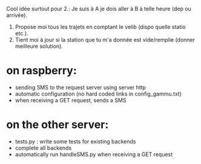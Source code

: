 Cool idée surtout pour 2.:
Je suis à A je dois aller à B à telle heure (dep ou arrivée).
1. Propose moi tous les trajets en comptant le velib (dispo quelle statio etc.).
2. Tient moi à jour si la station que tu m'a donnée est vide/remplie (donner meilleure solution).

# on raspberry:
  - sending SMS to the request server using server http
  - automatic configuration (no hard coded links in config_gammu.txt)
  - when receiving a GET request, sends a SMS

# on the other server:
  - tests.py : write some tests for existing backends
  - complete all backends
  - automatically run handleSMS.py when receiving a GET request
